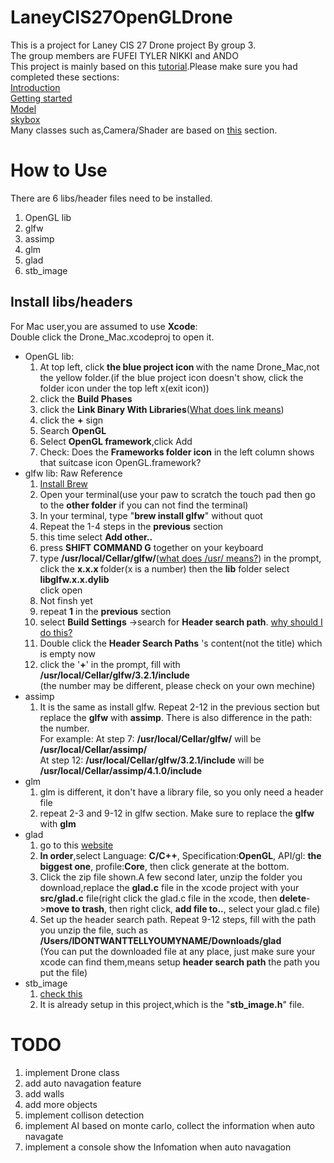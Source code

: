 # LaneyCIS27OpenGLDrone
This is a project for Laney CIS 27 Drone project By group 3.<br/>
The group members are FUFEI TYLER NIKKI and ANDO<br/>
This project is mainly based on this <a href="https://learnopengl.com/">tutorial</a>.Please make sure you had completed these sections:<br/>
<a href="https://learnopengl.com/Introduction">Introduction</a><br/>
<a href=https://learnopengl.com/Getting-started/OpenGL>Getting started</a><br/>
<a href="https://learnopengl.com/Model-Loading/Assimp">Model</a><br/>
<a href="https://learnopengl.com/Advanced-OpenGL/Cubemaps">skybox</a><br/>
Many classes such as,Camera/Shader are based on <a href="https://learnopengl.com/code_viewer_gh.php?code=src/4.advanced_opengl/6.2.cubemaps_environment_mapping/cubemaps_environment_mapping.cpp">this</a> section.

# How to Use
There are 6 libs/header files need to be installed.<br/>
<ol>
<li>OpenGL lib</li>

<li>glfw</li>
<li>assimp</li>
<li>glm</li>
<li>glad</li>
<li>stb_image</li>
</ol>

## Install libs/headers

For Mac user,you are assumed to use <b>Xcode</b>:<br/>
Double click the Drone_Mac.xcodeproj to open it.
<ul>
<li>OpenGL lib:
<ol>
<li>At top left, click <b>the blue project icon </b>with the name Drone_Mac,not the yellow folder.(if the blue project icon doesn't show, click the folder icon under the top left x(exit icon))</li>
<li>click the <b>Build Phases</b></li>
<li>click the <b>Link Binary With Libraries</b>(<a href="https://stackoverflow.com/questions/23177550/what-does-it-mean-to-link-against-something">What does link means</a>)</li>
<li>click the <b>+</b> sign</li>
<li>Search  <b>OpenGL</b></li>
<li>Select <b>OpenGL framework</b>,click Add</li>
<li>Check: Does the <b>Frameworks folder icon</b> in the left column shows that suitcase icon OpenGL.framework?</li>
</ol> </li>

<li>glfw lib: <a herf="https://learnopengl.com/Getting-started/Creating-a-window"> Raw Reference</a>
<ol>
<li><a href="https://brew.sh/">Install Brew</a></li>
<li>Open your terminal(use your paw to scratch the touch pad then go to the <b>other folder</b> if you can not find the terminal)</li>
<li>In your terminal, type "<b>brew install glfw</b>" without quot</li>
<li>Repeat the 1-4 steps in the <b>previous</b> section</li>
<li> this time select <b>Add other..</b></li>
<li>press <b>SHIFT COMMAND G</b> together on your keyboard</li>
<li>type <b>/usr/local/Cellar/glfw/</b>(<a href="https://askubuntu.com/questions/130186/what-is-the-rationale-for-the-usr-directory">what does /usr/ means?</a>) in the prompt, click the <b> x.x.x </b>folder(x is a number) then the <b>lib</b> folder select <b>libglfw.x.x.dylib</b></li> click open
<li>Not finsh yet</li>
<li>repeat <b>1</b> in the <b>previous</b> section</li>
<li>select <b>Build Settings</b> ->search for <b>Header search path</b>. <a href="https://www.quora.com/What-is-the-difference-between-a-header-file-and-a-library-in-c-programming-language">why should I do this?</a></li>
<li>Double click the <b>Header Search Paths</b> 's content(not the title) which is empty now </li>
<li>click the '<b>+</b>' in the prompt, fill with <b>/usr/local/Cellar/glfw/3.2.1/include</b></li>(the number may be different, please check on your own mechine)
</ol>
</li>

<li>assimp
<ol>
<li>It is the same as install glfw. Repeat 2-12 in the previous section but replace the <b>glfw</b> with <b>assimp</b>. There is also difference in the path: the number. <br/>
For example: At step 7: <b>/usr/local/Cellar/glfw/</b> will be <b>/usr/local/Cellar/assimp/</b> <br/>
At step 12: <b>/usr/local/Cellar/glfw/3.2.1/include</b> will be <b>/usr/local/Cellar/assimp/4.1.0/include</b>
</li>
</ol>
</li>
<li>glm
<ol>
<li>glm is different, it don't have a library file, so you only need a  header file</li>
<li>repeat 2-3 and 9-12 in glfw section. Make sure to replace the <b>glfw</b> with <b>glm</b></br>
</ol>
</li>
<li>glad
<ol>
<li>go to this <a href="http://glad.dav1d.de/">website</a> </li>
<li><b>In order</b>,select Language: <b>C/C++</b>, Specification:<b>OpenGL</b>, API/gl: <b>the biggest one</b>, profile:<b>Core</b>, then click generate at the bottom.</li>
<li>Click the zip file shown.A few second later, unzip the folder you download,replace the <b>glad.c</b> file in the xcode project with your <b>src/glad.c</b> file(right click the glad.c file in the xcode, then <b>delete</b>-><b>move to trash</b>, then right click, <b>add file to..</b>, select your glad.c file)</li>
<li>Set up the header search path. Repeat 9-12 steps, fill with the path you unzip the file, such as<b> /Users/IDONTWANTTELLYOUMYNAME/Downloads/glad</b></li>(You can put the downloaded file at any place, just make sure your xcode can find them,means setup <b>header search path</b> the path you put the file)
</ol>
</li>
<li>stb_image
<ol>
<li><a href="https://github.com/nothings/stb/blob/master/stb_image.h">check this</a></li>
<li>It is already setup in this project,which is the "<b>stb_image.h</b>" file.</li>
</ol>
</li>
</ul>

# TODO
<ol>
<li>implement Drone class</li>
<li>add auto navagation feature</li>
<li>add walls</li>
<li>add more objects</li>
<li>implement collison detection</li>
<li>implement AI based on monte carlo, collect the information when auto navagate</li>
<li>implement a console show the Infomation when auto navagation</li>
</ol>



